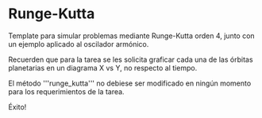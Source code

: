# Runge-Kutta
Template para simular problemas mediante Runge-Kutta orden 4, junto con un ejemplo aplicado al oscilador armónico.

Recuerden que para la tarea se les solicita graficar cada una de las órbitas planetarias en un diagrama X vs Y, no respecto al tiempo.

El método '''runge_kutta''' no debiese ser modificado en ningún momento para los requerimientos de la tarea.

Éxito!
